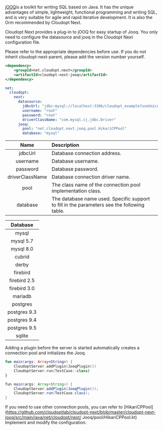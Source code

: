 [jOOQ](http://www.jooq.org/)is a toolkit for writing SQL based on Java. It has the unique advantages of simple, lightweight, functional programming and writing SQL, and is very suitable for agile and rapid iterative development. It is also the Orm recommended by Cloudopt Next.

Cloudopt Next provides a plug-in to jOOQ for easy startup of Jooq. You only need to configure the datasource and jooq in the Cloudopt Next configuration file.

Please refer to the appropriate dependencies before use. If you do not inherit cloudopt-next-parent, please add the version number yourself.

````xml
<dependency>
    <groupId>net.cloudopt.next</groupId>
    <artifactId>cloudopt-next-jooq</artifactId>
</dependency>
````

````yaml
net:
  cloudopt:
    next:
      datasource:
        jdbcUrl: "jdbc:mysql://localhost:3306/cloudopt_example?useUnicode=true&characterEncoding=UTF-8&serverTimezone=UTC&useSSL=true"
        username: "root"
        password: "root"
        driverClassName: "com.mysql.cj.jdbc.Driver"
      jooq:
        pool: "net.cloudopt.next.jooq.pool.HikariCPPool"
        database: "mysql"
````

| Name     | Description|
|:--------:|:-------|
| jdbcUrl| Database connection address.      |
| username| Database username.      |
| password| Database password.      |
| driverClassName| Database connection driver name.      |
| pool| The class name of the connection pool implementation class.      |
| database| The database name used. Specific support to fill in the parameters see the following table.    |

| Database     |
|:--------:|
| mysql|
| mysql 5.7|
| mysql 8.0|
| cubrid|
| derby|
| firebird|
| firebird 2.5|
| firebird 3.0|
| mariadb|
| postgres|
| postgres 9.3|
| postgres 9.4|
| postgres 9.5|
| sqlite|

Adding a plugin before the server is started automatically creates a connection pool and initializes the Jooq.

````kotlin
fun main(args: Array<String>) {
    CloudoptServer.addPlugin(JooqPlugin())
    CloudoptServer.run(TestCase::class)
}
````

````java
fun main(args: Array<String>) {
    CloudoptServer.addPlugin(JooqPlugin());
    CloudoptServer.run(TestCase.class);
}
````

If you need to use other connection pools, you can refer to [HikariCPPool](https://github.com/cloudoptlab/cloudopt-next/blob/master/cloudopt-next-jooq/src/main/java/net/cloudopt/next/ Jooq/pool/HikariCPPool.kt) Implement and modify the configuration.